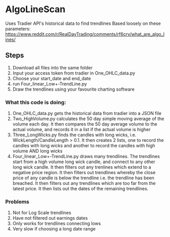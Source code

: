 # AlgoLineScan
Uses Tradier API's historical data to find trendlines
Based loosely on these parameters: https://www.reddit.com/r/RealDayTrading/comments/rf6crv/what_are_algo_lines/
## Steps
1. Download all files into the same folder
2. Input your access token from tradier in One_OHLC_data.py
3. Choose your start_date and end_date
4. run Four_linear_Low+-TrendLine.py
5. Draw the trendlines using your favourite charting software
### What this code is doing:
1. One_OHLC_data.py gets the historical data from tradier into a JSON file
2. Two_HighVolume.py calculates the 50 day simple moving average of the volume each day. It then compares the 50 day average volume to the actual volume, and records it in a list if the actual volume is higher
3. Three_LongWicks.py finds the candles with long wicks, i.e. WickLength/CandleLength > 0.1. It then creates 2 lists, one to record the candles with long wicks and another to record the candles with high volume AND long wicks
4. Four_linear_Low+-TrendLine.py draws many trendlines. The trendlines start from a high volume long wick candle, and connect to any other long wick candle. It then filters out any trenlines which extend to a negative price region. It then filters out trendlines whereby the close price of any candle is below the trendline i.e. the trendline has been breached.  It then filters out any trendlines which are too far from the latest price. It then lists out the dates of the remaining trendlines.
### Problems
1. Not for Log Scale trendlines
2. Have not filtered out earnings dates
3. Only works for trendlines connecting lows
4. Very slow if choosing a long date range
